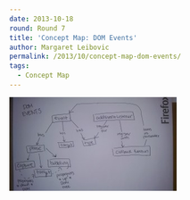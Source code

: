 ```yaml
---
date: 2013-10-18
round: Round 7
title: 'Concept Map: DOM Events'
author: Margaret Leibovic
permalink: /2013/10/concept-map-dom-events/
tags:
  - Concept Map
---
```

[<img class="alignnone size-medium wp-image-4859" alt="Concept Map: DOM Events" src="/uploads/2013/10/2013-10-18-16.46.591-300x168.jpg" width="300" height="168" />][1]

&nbsp;

 [1]: /uploads/2013/10/2013-10-18-16.46.591.jpg
